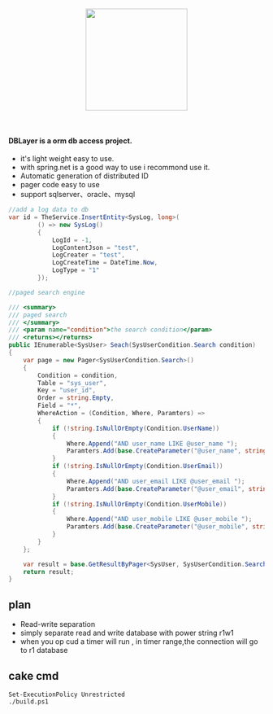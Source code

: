 <p align="center">
    <br>
    <a href="http://www.wxius.com">
        <img width="200" src="http://style.wxius.com/assets/frontend/layout/img/logos/logo-corp-red.png">
    </a>
    <br>
</p>
<br/>


#### DBLayer is a orm db access project.

* it's light weight easy to use.
* with spring.net is a good way to use i recommond use it.
* Automatic generation of distributed ID
* pager code easy to use
* support sqlserver、oracle、mysql

```C#
//add a log data to db
var id = TheService.InsertEntity<SysLog, long>(
        () => new SysLog()
        {
            LogId = -1,
            LogContentJson = "test",
            LogCreater = "test",
            LogCreateTime = DateTime.Now,
            LogType = "1"
        });

//paged search engine

/// <summary>
/// paged search
/// </summary>
/// <param name="condition">the search condition</param>
/// <returns></returns>
public IEnumerable<SysUser> Seach(SysUserCondition.Search condition)
{
    var page = new Pager<SysUserCondition.Search>()
    {
        Condition = condition,
        Table = "sys_user",
        Key = "user_id",
        Order = string.Empty,
        Field = "*",
        WhereAction = (Condition, Where, Paramters) =>
        {
            if (!string.IsNullOrEmpty(Condition.UserName))
            {
                Where.Append("AND user_name LIKE @user_name ");
                Paramters.Add(base.CreateParameter("@user_name", string.Concat("%", Condition.UserName, "%")));
            }
            if (!string.IsNullOrEmpty(Condition.UserEmail))
            {
                Where.Append("AND user_email LIKE @user_email ");
                Paramters.Add(base.CreateParameter("@user_email", string.Concat("%", Condition.UserEmail, "%")));
            }
            if (!string.IsNullOrEmpty(Condition.UserMobile))
            {
                Where.Append("AND user_mobile LIKE @user_mobile ");
                Paramters.Add(base.CreateParameter("@user_mobile", string.Concat("%", Condition.UserMobile, "%")));
            }
        }
    };

    var result = base.GetResultByPager<SysUser, SysUserCondition.Search>(page);
    return result;
}
```

## plan 
* Read-write separation
* simply separate read and write database with power string r1w1
* when you op cud a timer will run , in timer range,the connection will go to r1 database

## cake cmd
```
Set-ExecutionPolicy Unrestricted
./build.ps1
```